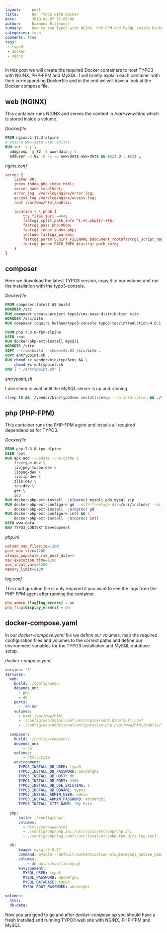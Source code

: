 ```yaml
---
layout:     post
title:      Run TYPO3 with Docker
date:       2019-08-07 12:00:00
author:     Raimund Rittnauer
summary:    How to run Typo3 with NGINX, PHP-FPM and MySQL inside Docker
categories: tech
comments: true
tags:
 - typo3
 - docker
 - nginx
---
```


In this post we will create the required Docker containers to host TYPO3 with NGINX, PHP-FPM and MySQL.
I will briefly explain each container with their corresponding Dockerfile and in the end we will have a look at the Docker compose file.

## web (NGINX)

This container runs NGINX and serves the content in _/var/www/html_ which is stored inside a volume.

_Dockerfile_

``` Dockerfile
FROM nginx:1.17.2-alpine
# ensure www-data user exists
RUN set -x ; \
  addgroup -g 82 -S www-data ; \
  adduser -u 82 -D -S -G www-data www-data && exit 0 ; exit 1
```

_nginx.conf_

``` conf
server {
    listen 80;
    index index.php index.html;
    server_name localhost;
    error_log  /var/log/nginx/error.log;
    access_log /var/log/nginx/access.log;
    root /var/www/html/public;

    location ~ \.php$ {
        try_files $uri =404;
        fastcgi_split_path_info ^(.+\.php)(/.+)$;
        fastcgi_pass php:9000;
        fastcgi_index index.php;
        include fastcgi_params;
        fastcgi_param SCRIPT_FILENAME $document_root$fastcgi_script_name;
        fastcgi_param PATH_INFO $fastcgi_path_info;
    }
}
```

## composer

Here we download the latest TYPO3 version, copy it to our volume and run the installation with the typo3-console.

_Dockerfile_

``` Dockerfile
FROM composer:latest AS build
WORKDIR /src
RUN composer create-project typo3/cms-base-distribution site
WORKDIR /src/site
RUN composer require helhum/typo3-console typo3-ter/introduction:4.0.1

FROM php:7.3.8-fpm-alpine
USER root
RUN docker-php-ext-install mysqli
WORKDIR /site
COPY --from=build --chown=82:82 /src/site .
COPY entrypoint.sh .
RUN chmod +x vendor/bin/typo3cms && \
    chmod +x entrypoint.sh
CMD [ "./entrypoint.sh" ]
```

_entrypoint.sh_

I use sleep to wait until the MySQL server is up and running.

``` sh
sleep 10 && ./vendor/bin/typo3cms install:setup --no-interaction && ./vendor/bin/typo3cms cache:flush
```

## php (PHP-FPM)

This container runs the PHP-FPM agent and installs all required dependencies for TYPO3.

_Dockerfile_

``` Dockerfile
FROM php:7.3.8-fpm-alpine
USER root
RUN apk add --update --no-cache \
    freetype-dev \
    libjpeg-turbo-dev \
    libpng-dev \
    libzip-dev \
    zlib-dev \
    icu-dev \
    g++ \
    icu
RUN docker-php-ext-install -j$(nproc) mysqli pdo_mysql zip
RUN docker-php-ext-configure gd --with-freetype-dir=/usr/include/ --with-jpeg-dir=/usr/include/ && \
    docker-php-ext-install -j$(nproc) gd
RUN docker-php-ext-configure intl && \
    docker-php-ext-install -j$(nproc) intl
USER www-data
ENV TYPO3_CONTEXT Development
```

_php.ini_

``` ini
upload_max_filesize=120M
post_max_size=120M
always_populate_raw_post_data=1
max_execution_time=1200
max_input_vars=1500
memory_limit=512M
```

_log.conf_

This configuration file is only required if you want to see the logs from the PHP-FPM agent after running the container.

``` conf
php_admin_flag[log_errors] = on
php_flag[display_errors] = on
```

## docker-compose.yaml

In our _docker-compose.yaml_ file we define our volumes, map the required configuration files and volumes to the correct paths and
define our environment variables for the TYPO3 installation and MySQL database setup.

_docker-compose.yaml_

``` yaml
version: '3'
services:
  web:
    build: ./config/web/.
    depends_on: 
      - php
      - db
    ports:
      - '80:80'
    volumes:
      - html:/var/www/html
      - ./config/web/nginx.conf:/etc/nginx/conf.d/default.conf
      - ./config/web/AdditionalConfiguration.php:/var/www/html/public/typo3conf/AdditionalConfiguration.php
  
  composer:
    build: ./config/composer/.
    depends_on:
        - db
    volumes:
        - html:/site
    environment: 
      TYPO3_INSTALL_DB_USER: typo3
      TYPO3_INSTALL_DB_PASSWORD: abcdefghi
      TYPO3_INSTALL_DB_HOST: db
      TYPO3_INSTALL_DB_PORT: 3306
      TYPO3_INSTALL_DB_USE_EXISTING: 1
      TYPO3_INSTALL_DB_DBNAME: typo3
      TYPO3_INSTALL_ADMIN_USER: admin
      TYPO3_INSTALL_ADMIN_PASSWORD: abcdefghi
      TYPO3_INSTALL_SITE_NAME: 'My Site'
  
  php:
      build: ./config/php/.
      volumes:
        - html:/var/www/html
        - ./config/php/php.ini:/usr/local/etc/php/php.ini
        - ./config/php/log.conf:/usr/local/etc/php-fpm.d/zz-log.conf

  db:
      image: mysql:8.0.17
      command: mysqld --default-authentication-plugin=mysql_native_password
      volumes:
          - db-data:/var/lib/mysql
      environment:
        MYSQL_USER: typo3
        MYSQL_PASSWORD: abcdefghi
        MYSQL_DATABASE: typo3
        MYSQL_ROOT_PASSWORD: abcdefghi

volumes:
  html:
  db-data:
```

Now you are good to go and after _docker-compose up_ you should have a fresh installed and running TYPO3 web site with NGINX, PHP-FPM and MySQL.